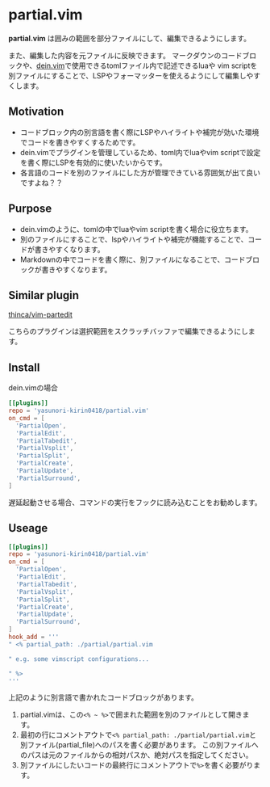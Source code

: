 # partial.vim

**partial.vim** は囲みの範囲を部分ファイルにして、編集できるようにします。

また、編集した内容を元ファイルに反映できます。
マークダウンのコードブロックや、[dein.vim](https://github.com/Shougo/dein.vim)で使用できるtomlファイル内で記述できるluaや
vim scriptを別ファイルにすることで、LSPやフォーマッターを使えるようにして編集しやすくします。


## Motivation

* コードブロック内の別言語を書く際にLSPやハイライトや補完が効いた環境でコードを書きやすくするためです。
* dein.vimでプラグインを管理しているため、toml内でluaやvim scriptで設定を書く際にLSPを有効的に使いたいからです。
* 各言語のコードを別のファイルにした方が管理できている雰囲気が出て良いですよね？？


## Purpose

* dein.vimのように、tomlの中でluaやvim scriptを書く場合に役立ちます。
* 別のファイルにすることで、lspやハイライトや補完が機能することで、コードが書きやすくなります。
* Markdownの中でコードを書く際に、別ファイルになることで、コードブロックが書きやすくなります。


## Similar plugin

[thinca/vim-partedit](https://github.com/thinca/vim-partedit)

こちらのプラグインは選択範囲をスクラッチバッファで編集できるようにします。


## Install

dein.vimの場合

```toml
[[plugins]]
repo = 'yasunori-kirin0418/partial.vim'
on_cmd = [
  'PartialOpen',
  'PartialEdit',
  'PartialTabedit',
  'PartialVsplit',
  'PartialSplit',
  'PartialCreate',
  'PartialUpdate',
  'PartialSurround',
]
```

遅延起動させる場合、コマンドの実行をフックに読み込むことをお勧めします。


## Useage

```toml
[[plugins]]
repo = 'yasunori-kirin0418/partial.vim'
on_cmd = [
  'PartialOpen',
  'PartialEdit',
  'PartialTabedit',
  'PartialVsplit',
  'PartialSplit',
  'PartialCreate',
  'PartialUpdate',
  'PartialSurround',
]
hook_add = '''
" <% partial_path: ./partial/partial.vim

" e.g. some vimscript configurations...

" %>
'''
```

上記のように別言語で書かれたコードブロックがあります。

1. partial.vimは、この`<% ~ %>`で囲まれた範囲を別のファイルとして開きます。
1. 最初の行にコメントアウトで`<% partial_path: ./partial/partial.vim`と別ファイル(partial_file)へのパスを書く必要があります。
    この別ファイルへのパスは元のファイルからの相対パスか、絶対パスを指定してください。
1. 別ファイルにしたいコードの最終行にコメントアウトで`%>`を書く必要がります。
